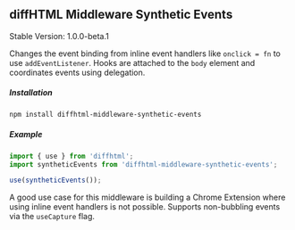 diffHTML Middleware Synthetic Events
------------------------------------

Stable Version: 1.0.0-beta.1

Changes the event binding from inline event handlers like `onclick = fn` to use
`addEventListener`. Hooks are attached to the `body` element and coordinates
events using delegation.

##### Installation

``` sh
npm install diffhtml-middleware-synthetic-events
```

##### Example

``` javascript
import { use } from 'diffhtml';
import syntheticEvents from 'diffhtml-middleware-synthetic-events';

use(syntheticEvents());
```

A good use case for this middleware is building a Chrome Extension where using
inline event handlers is not possible. Supports non-bubbling events via the
`useCapture` flag.
